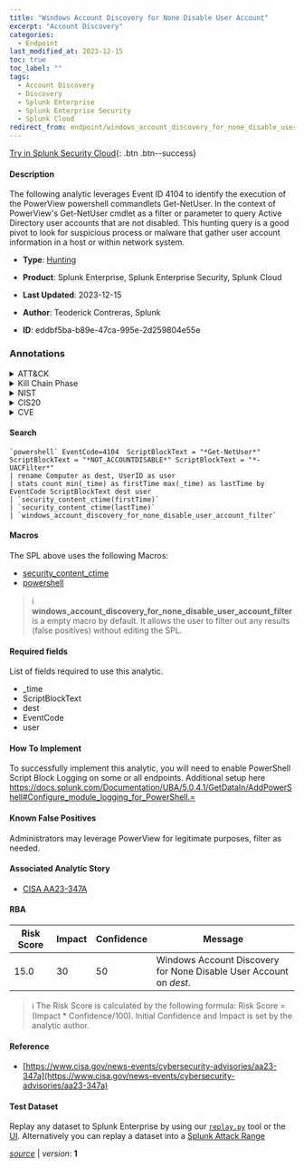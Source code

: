 ```yaml
---
title: "Windows Account Discovery for None Disable User Account"
excerpt: "Account Discovery"
categories:
  - Endpoint
last_modified_at: 2023-12-15
toc: true
toc_label: ""
tags:
  - Account Discovery
  - Discovery
  - Splunk Enterprise
  - Splunk Enterprise Security
  - Splunk Cloud
redirect_from: endpoint/windows_account_discovery_for_none_disable_user_account/
---
```




[Try in Splunk Security Cloud](https://www.splunk.com/en_us/cyber-security.html){: .btn .btn--success}

#### Description

The following analytic leverages Event ID 4104 to identify the execution of the PowerView powershell commandlets Get-NetUser. In the context of PowerView&#39;s Get-NetUser cmdlet as a filter or parameter to query Active Directory user accounts that are not disabled. This hunting query is a good pivot to look for suspicious process or malware that gather user account information in a host or within network system.

- **Type**: [Hunting](https://github.com/splunk/security_content/wiki/Detection-Analytic-Types)
- **Product**: Splunk Enterprise, Splunk Enterprise Security, Splunk Cloud

- **Last Updated**: 2023-12-15
- **Author**: Teoderick Contreras, Splunk
- **ID**: eddbf5ba-b89e-47ca-995e-2d259804e55e

### Annotations
<details>
  <summary>ATT&CK</summary>

<div markdown="1">

#### [ATT&CK](https://attack.mitre.org/)

| ID          | Technique   | Tactic         |
| ----------- | ----------- |--------------- |
| [T1087](https://attack.mitre.org/techniques/T1087/) | Account Discovery | Discovery |

</div>
</details>


<details>
  <summary>Kill Chain Phase</summary>

<div markdown="1">

* Exploitation


</div>
</details>


<details>
  <summary>NIST</summary>

<div markdown="1">

* DE.AE



</div>
</details>

<details>
  <summary>CIS20</summary>

<div markdown="1">

* CIS 10



</div>
</details>

<details>
  <summary>CVE</summary>

<div markdown="1">


</div>
</details>


#### Search

```
`powershell` EventCode=4104  ScriptBlockText = "*Get-NetUser*" ScriptBlockText = "*NOT_ACCOUNTDISABLE*" ScriptBlockText = "*-UACFilter*" 
| rename Computer as dest, UserID as user 
| stats count min(_time) as firstTime max(_time) as lastTime by EventCode ScriptBlockText dest user 
| `security_content_ctime(firstTime)` 
| `security_content_ctime(lastTime)` 
| `windows_account_discovery_for_none_disable_user_account_filter`
```

#### Macros
The SPL above uses the following Macros:
* [security_content_ctime](https://github.com/splunk/security_content/blob/develop/macros/security_content_ctime.yml)
* [powershell](https://github.com/splunk/security_content/blob/develop/macros/powershell.yml)

> :information_source:
> **windows_account_discovery_for_none_disable_user_account_filter** is a empty macro by default. It allows the user to filter out any results (false positives) without editing the SPL.



#### Required fields
List of fields required to use this analytic.
* _time
* ScriptBlockText
* dest
* EventCode
* user



#### How To Implement
To successfully implement this analytic, you will need to enable PowerShell Script Block Logging on some or all endpoints. Additional setup here https://docs.splunk.com/Documentation/UBA/5.0.4.1/GetDataIn/AddPowerShell#Configure_module_logging_for_PowerShell.=
#### Known False Positives
Administrators may leverage PowerView for legitimate purposes, filter as needed.

#### Associated Analytic Story
* [CISA AA23-347A](/stories/cisa_aa23-347a)




#### RBA

| Risk Score  | Impact      | Confidence   | Message      |
| ----------- | ----------- |--------------|--------------|
| 15.0 | 30 | 50 | Windows Account Discovery for None Disable User Account on $dest$. |


> :information_source:
> The Risk Score is calculated by the following formula: Risk Score = (Impact * Confidence/100). Initial Confidence and Impact is set by the analytic author.


#### Reference

* [https://www.cisa.gov/news-events/cybersecurity-advisories/aa23-347a](https://www.cisa.gov/news-events/cybersecurity-advisories/aa23-347a)



#### Test Dataset
Replay any dataset to Splunk Enterprise by using our [`replay.py`](https://github.com/splunk/attack_data#using-replaypy) tool or the [UI](https://github.com/splunk/attack_data#using-ui).
Alternatively you can replay a dataset into a [Splunk Attack Range](https://github.com/splunk/attack_range#replay-dumps-into-attack-range-splunk-server)




[*source*](https://github.com/splunk/security_content/tree/develop/detections/endpoint/windows_account_discovery_for_none_disable_user_account.yml) \| *version*: **1**
